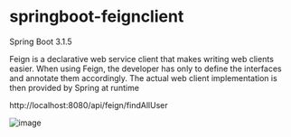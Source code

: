 # springboot-feignclient
Spring Boot 3.1.5

Feign is a declarative web service client that makes writing web clients easier. When using Feign, the developer has only to define the interfaces and annotate them accordingly. The actual web client implementation is then provided by Spring at runtime

http://localhost:8080/api/feign/findAllUser


![image](https://github.com/srss-pocs/springboot-feignclient/assets/145287517/71b67201-8ac8-4866-b6dc-a4ea0095c25a)
